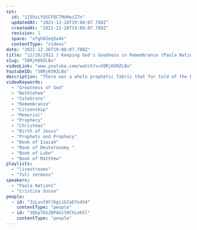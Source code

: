 ```yaml
---
sys:
  id: "1I5hzLYOSCFQCTMdHwiZ7n"
  updatedAt: "2021-12-26T19:08:07.788Z"
  createdAt: "2021-12-26T19:08:07.788Z"
  revision: 1
  space: "vfgh62eq5a4k"
  contentType: "videos"
date: "2021-12-26T19:08:07.788Z"
title: "12/26/2021 | Keeping God's Goodness in Remembrance (Paula Nations)"
slug: "50RjKO9ZLBo"
videoLink: "www.youtube.com/watch?v=50RjKO9ZLBo"
YoutubeID: "50RjKO9ZLBo"
description: "There was a whole prophetic fabric that for told of the Birth of the Messiah. This included things that were impossible. For example: He had to be born of a Virgin. The Husband of the Virgin would have to be excepting. He had to be born in Bethlehem. He had to be a part of the line of David. Despite all of that, God orchestrated everything into its proper place. We as Christians are committed by God to put these things in remembrance. We are to remember His Glory and the good things He has done. Including sending His only Son. this message was delivered by Paula Nations at Freedom Fellowship Chruch International on December 26, 2021. \n"
videoKeywords:
  - "Greatness of God"
  - "Bethlehem"
  - "Celebrate"
  - "Remembrance"
  - "Citzenship"
  - "Memorial"
  - "Prophecy"
  - "Christmas"
  - "Birth of Jesus"
  - "Prophets and Prophecy"
  - "Book of Isaiah"
  - "Book of Deuteronomy "
  - "Book of Luke"
  - "Book of Matthew"
playlists:
  - "livestreams"
  - "full sermons"
speakers:
  - "Paula Nations"
  - "Cristina Sosso"
people:
  - id: "3zLvufAtlKgiiGIaEYs4S4"
    contentType: "people"
  - id: "3QkpT6S2BPAGzlRCVLeK5l"
    contentType: "people"
---
```

